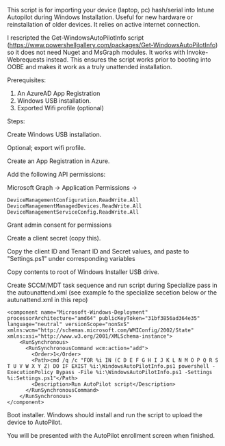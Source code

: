 This script is for importing your device (laptop, pc) hash/serial into Intune Autopilot during Windows Installation. Useful for new hardware or reinstallation of older devices.
It relies on active internet connection.

I rescripted the Get-WindowsAutoPilotInfo script (https://www.powershellgallery.com/packages/Get-WindowsAutoPilotInfo) so it does not need Nuget and MsGraph modules. It works with Invoke-Webrequests instead.
This ensures the script works prior to booting into OOBE and makes it work as a truly unattended installation.


Prerequisites:
1. An AzureAD App Registration
2. Windows USB installation.
3. Exported Wifi profile (optional)


Steps:

Create Windows USB installation.

Optional; export wifi profile.

Create an App Registration in Azure.

Add the following API permissions:

Microsoft Graph -> Application Permissions ->

    DeviceManagementConfiguration.ReadWrite.All
    DeviceManagementManagedDevices.ReadWrite.All 
    DeviceManagementServiceConfig.ReadWrite.All
    
Grant admin consent for permissions

Create a client secret (copy this).

Copy the client ID and Tenant ID and Secret values, and paste to "Settings.ps1" under corresponding variables

Copy contents to root of Windows Installer USB drive. 

Create SCCM/MDT task sequence and run script during Specialize pass in the autounattend.xml (see example fo the specialize secetion below or the autunattend.xml in this repo)

    <component name="Microsoft-Windows-Deployment" processorArchitecture="amd64" publicKeyToken="31bf3856ad364e35" language="neutral" versionScope="nonSxS" xmlns:wcm="http://schemas.microsoft.com/WMIConfig/2002/State" xmlns:xsi="http://www.w3.org/2001/XMLSchema-instance">
        <RunSynchronous>
          <RunSynchronousCommand wcm:action="add">
            <Order>1</Order>
            <Path>cmd /q /c "FOR %i IN (C D E F G H I J K L N M O P Q R S T U V W X Y Z) DO IF EXIST %i:\WindowsAutoPilotInfo.ps1 powershell -ExecutionPolicy Bypass -File %i:\WindowsAutoPilotInfo.ps1 -Settings %i:Settings.ps1"</Path>
            <Description>Run AutoPilot script</Description>
          </RunSynchronousCommand>
        </RunSynchronous>
    </component>

Boot installer. Windows should install and run the script to upload the device to AutoPilot.

You will be presented with the AutoPilot enrollment screen when finished.
